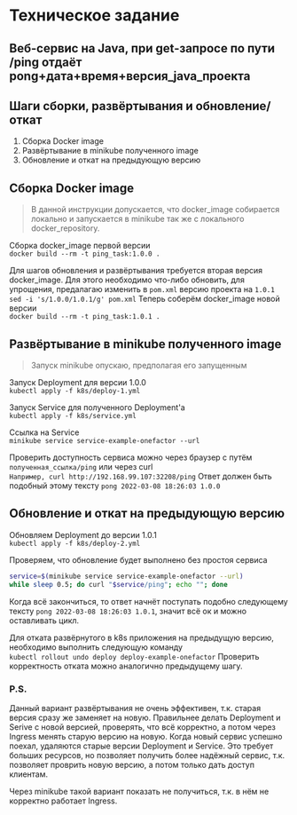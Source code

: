 # Техническое задание

## Веб-сервис на Java, при get-запросе по пути /ping отдаёт pong+дата+время+версия_java_проекта
## Шаги сборки, развёртывания и обновление/откат

1. Сборка Docker image
1. Развёртывание в minikube полученного image
1. Обновление и откат на предыдующую версию

## Сборка Docker image
> В данной инструкции допускается, что docker_image собирается локально и запускается в minikube так же с локального docker_repository.

Сборка docker_image первой версии \
``docker build --rm -t ping_task:1.0.0 .``

Для шагов обновления и развёртывания требуется вторая версия docker_image. Для этого необходимо что-либо обновить, для упрощения, предалагаю изменить в ``pom.xml`` версию проекта на ``1.0.1`` \
``sed -i 's/1.0.0/1.0.1/g' pom.xml``
Теперь соберём docker_image новой версии \
``docker build --rm -t ping_task:1.0.1 .``

## Развёртывание в minikube полученного image
> Запуск minikube опускаю, предполагая его запущенным

Запуск Deployment для версии 1.0.0 \
``kubectl apply -f k8s/deploy-1.yml``

Запуск Service для полученного Deployment'a  \
``kubectl apply -f k8s/service.yml``

Ссылка на Service \
``minikube service service-example-onefactor --url``

Проверить доступность сервиса можно через браузер с путём ``полученная_ссылка/ping`` или через curl \
``Например, curl http://192.168.99.107:32208/ping``
Ответ должен быть подобный этому тексту ``pong 2022-03-08 18:26:03 1.0.0``

## Обновление и откат на предыдующую версию

Обновляем Deployment до версии 1.0.1 \
``kubectl apply -f k8s/deploy-2.yml``

Проверяем, что обновление будет выполнено без простоя сервиса
```bash
service=$(minikube service service-example-onefactor --url)
while sleep 0.5; do curl "$service/ping"; echo ""; done
```
Когда всё закончиться, то ответ начнёт поступать подобно следующему тексту ``pong 2022-03-08 18:26:03 1.0.1``, значит всё ок и можно оставливать цикл.

Для отката развёрнутого в k8s приложения на предыдущую версию, необходимо выполнить следующую команду \
``kubectl rollout undo deploy deploy-example-onefactor``
Проверить корректность отката можно аналогично предыдущему шагу.

### P.S.
Данный вариант развёртывания не очень эффективен, т.к. старая версия сразу же заменяет на новую. Правильнее делать Deployment и Serive с новой версией, проверять, что всё корректно, а потом через Ingress менять старую версию на новую. Когда новый сервис успешно поехал, удаляются старые версии Deployment и Service.
Это требует больших ресурсов, но позволяет получить более надёжный сервис, т.к. позволяет проврить новую версию, а потом только дать доступ клиентам.

Через minikube такой вариант показать не получиться, т.к. в нём не корректно работает Ingress.